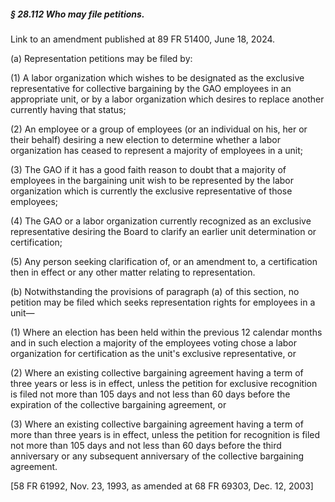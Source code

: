 ##### § 28.112 Who may file petitions. #####

Link to an amendment published at 89 FR 51400, June 18, 2024.

(a) Representation petitions may be filed by:

(1) A labor organization which wishes to be designated as the exclusive representative for collective bargaining by the GAO employees in an appropriate unit, or by a labor organization which desires to replace another currently having that status;

(2) An employee or a group of employees (or an individual on his, her or their behalf) desiring a new election to determine whether a labor organization has ceased to represent a majority of employees in a unit;

(3) The GAO if it has a good faith reason to doubt that a majority of employees in the bargaining unit wish to be represented by the labor organization which is currently the exclusive representative of those employees;

(4) The GAO or a labor organization currently recognized as an exclusive representative desiring the Board to clarify an earlier unit determination or certification;

(5) Any person seeking clarification of, or an amendment to, a certification then in effect or any other matter relating to representation.

(b) Notwithstanding the provisions of paragraph (a) of this section, no petition may be filed which seeks representation rights for employees in a unit—

(1) Where an election has been held within the previous 12 calendar months and in such election a majority of the employees voting chose a labor organization for certification as the unit's exclusive representative, or

(2) Where an existing collective bargaining agreement having a term of three years or less is in effect, unless the petition for exclusive recognition is filed not more than 105 days and not less than 60 days before the expiration of the collective bargaining agreement, or

(3) Where an existing collective bargaining agreement having a term of more than three years is in effect, unless the petition for recognition is filed not more than 105 days and not less than 60 days before the third anniversary or any subsequent anniversary of the collective bargaining agreement.

[58 FR 61992, Nov. 23, 1993, as amended at 68 FR 69303, Dec. 12, 2003]